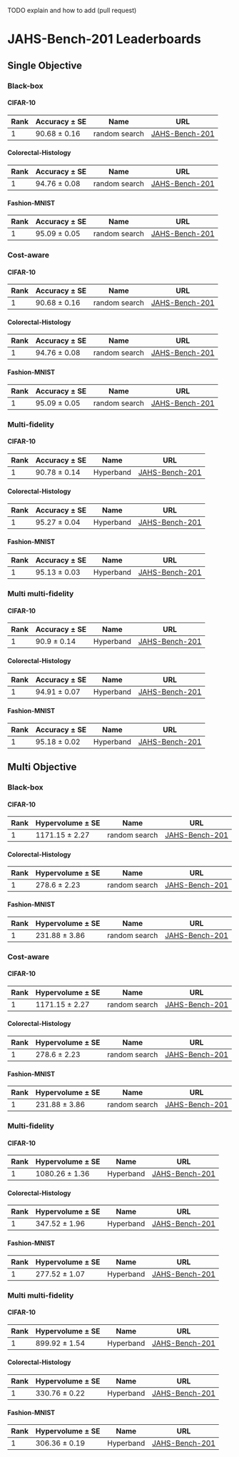 TODO explain and how to add (pull request)


# JAHS-Bench-201 Leaderboards 
 
## Single Objective 
 
### Black-box 
 
#### CIFAR-10 
 
| Rank | Accuracy $\pm$ SE | Name | URL | 
| ---- | ----- | ---- | ---- | 
| 1 | 90.68 $\pm$ 0.16 | random search | [JAHS-Bench-201](https://github.com/automl/jahs_bench_201_experiments) | 
 
 
#### Colorectal-Histology 
 
| Rank | Accuracy $\pm$ SE | Name | URL | 
| ---- | ----- | ---- | ---- | 
| 1 | 94.76 $\pm$ 0.08 | random search | [JAHS-Bench-201](https://github.com/automl/jahs_bench_201_experiments) | 
 
 
#### Fashion-MNIST 
 
| Rank | Accuracy $\pm$ SE | Name | URL | 
| ---- | ----- | ---- | ---- | 
| 1 | 95.09 $\pm$ 0.05 | random search | [JAHS-Bench-201](https://github.com/automl/jahs_bench_201_experiments) | 
 
 
### Cost-aware 
 
#### CIFAR-10 
 
| Rank | Accuracy $\pm$ SE | Name | URL | 
| ---- | ----- | ---- | ---- | 
| 1 | 90.68 $\pm$ 0.16 | random search | [JAHS-Bench-201](https://github.com/automl/jahs_bench_201_experiments) | 
 
 
#### Colorectal-Histology 
 
| Rank | Accuracy $\pm$ SE | Name | URL | 
| ---- | ----- | ---- | ---- | 
| 1 | 94.76 $\pm$ 0.08 | random search | [JAHS-Bench-201](https://github.com/automl/jahs_bench_201_experiments) | 
 
 
#### Fashion-MNIST 
 
| Rank | Accuracy $\pm$ SE | Name | URL | 
| ---- | ----- | ---- | ---- | 
| 1 | 95.09 $\pm$ 0.05 | random search | [JAHS-Bench-201](https://github.com/automl/jahs_bench_201_experiments) | 
 
 
### Multi-fidelity 
 
#### CIFAR-10 
 
| Rank | Accuracy $\pm$ SE | Name | URL | 
| ---- | ----- | ---- | ---- | 
| 1 | 90.78 $\pm$ 0.14 | Hyperband | [JAHS-Bench-201](https://github.com/automl/jahs_bench_201_experiments) | 
 
 
#### Colorectal-Histology 
 
| Rank | Accuracy $\pm$ SE | Name | URL | 
| ---- | ----- | ---- | ---- | 
| 1 | 95.27 $\pm$ 0.04 | Hyperband | [JAHS-Bench-201](https://github.com/automl/jahs_bench_201_experiments) | 
 
 
#### Fashion-MNIST 
 
| Rank | Accuracy $\pm$ SE | Name | URL | 
| ---- | ----- | ---- | ---- | 
| 1 | 95.13 $\pm$ 0.03 | Hyperband | [JAHS-Bench-201](https://github.com/automl/jahs_bench_201_experiments) | 
 
 
### Multi multi-fidelity 
 
#### CIFAR-10 
 
| Rank | Accuracy $\pm$ SE | Name | URL | 
| ---- | ----- | ---- | ---- | 
| 1 | 90.9 $\pm$ 0.14 | Hyperband | [JAHS-Bench-201](https://github.com/automl/jahs_bench_201_experiments) | 
 
 
#### Colorectal-Histology 
 
| Rank | Accuracy $\pm$ SE | Name | URL | 
| ---- | ----- | ---- | ---- | 
| 1 | 94.91 $\pm$ 0.07 | Hyperband | [JAHS-Bench-201](https://github.com/automl/jahs_bench_201_experiments) | 
 
 
#### Fashion-MNIST 
 
| Rank | Accuracy $\pm$ SE | Name | URL | 
| ---- | ----- | ---- | ---- | 
| 1 | 95.18 $\pm$ 0.02 | Hyperband | [JAHS-Bench-201](https://github.com/automl/jahs_bench_201_experiments) | 
 
 
## Multi Objective 
 
### Black-box 
 
#### CIFAR-10 
 
| Rank | Hypervolume $\pm$ SE | Name | URL | 
| ---- | ----- | ---- | ---- | 
| 1 | 1171.15 $\pm$ 2.27 | random search | [JAHS-Bench-201](https://github.com/automl/jahs_bench_201_experiments) | 
 
 
#### Colorectal-Histology 
 
| Rank | Hypervolume $\pm$ SE | Name | URL | 
| ---- | ----- | ---- | ---- | 
| 1 | 278.6 $\pm$ 2.23 | random search | [JAHS-Bench-201](https://github.com/automl/jahs_bench_201_experiments) | 
 
 
#### Fashion-MNIST 
 
| Rank | Hypervolume $\pm$ SE | Name | URL | 
| ---- | ----- | ---- | ---- | 
| 1 | 231.88 $\pm$ 3.86 | random search | [JAHS-Bench-201](https://github.com/automl/jahs_bench_201_experiments) | 
 
 
### Cost-aware 
 
#### CIFAR-10 
 
| Rank | Hypervolume $\pm$ SE | Name | URL | 
| ---- | ----- | ---- | ---- | 
| 1 | 1171.15 $\pm$ 2.27 | random search | [JAHS-Bench-201](https://github.com/automl/jahs_bench_201_experiments) | 
 
 
#### Colorectal-Histology 
 
| Rank | Hypervolume $\pm$ SE | Name | URL | 
| ---- | ----- | ---- | ---- | 
| 1 | 278.6 $\pm$ 2.23 | random search | [JAHS-Bench-201](https://github.com/automl/jahs_bench_201_experiments) | 
 
 
#### Fashion-MNIST 
 
| Rank | Hypervolume $\pm$ SE | Name | URL | 
| ---- | ----- | ---- | ---- | 
| 1 | 231.88 $\pm$ 3.86 | random search | [JAHS-Bench-201](https://github.com/automl/jahs_bench_201_experiments) | 
 
 
### Multi-fidelity 
 
#### CIFAR-10 
 
| Rank | Hypervolume $\pm$ SE | Name | URL | 
| ---- | ----- | ---- | ---- | 
| 1 | 1080.26 $\pm$ 1.36 | Hyperband | [JAHS-Bench-201](https://github.com/automl/jahs_bench_201_experiments) | 
 
 
#### Colorectal-Histology 
 
| Rank | Hypervolume $\pm$ SE | Name | URL | 
| ---- | ----- | ---- | ---- | 
| 1 | 347.52 $\pm$ 1.96 | Hyperband | [JAHS-Bench-201](https://github.com/automl/jahs_bench_201_experiments) | 
 
 
#### Fashion-MNIST 
 
| Rank | Hypervolume $\pm$ SE | Name | URL | 
| ---- | ----- | ---- | ---- | 
| 1 | 277.52 $\pm$ 1.07 | Hyperband | [JAHS-Bench-201](https://github.com/automl/jahs_bench_201_experiments) | 
 
 
### Multi multi-fidelity 
 
#### CIFAR-10 
 
| Rank | Hypervolume $\pm$ SE | Name | URL | 
| ---- | ----- | ---- | ---- | 
| 1 | 899.92 $\pm$ 1.54 | Hyperband | [JAHS-Bench-201](https://github.com/automl/jahs_bench_201_experiments) | 
 
 
#### Colorectal-Histology 
 
| Rank | Hypervolume $\pm$ SE | Name | URL | 
| ---- | ----- | ---- | ---- | 
| 1 | 330.76 $\pm$ 0.22 | Hyperband | [JAHS-Bench-201](https://github.com/automl/jahs_bench_201_experiments) | 
 
 
#### Fashion-MNIST 
 
| Rank | Hypervolume $\pm$ SE | Name | URL | 
| ---- | ----- | ---- | ---- | 
| 1 | 306.36 $\pm$ 0.19 | Hyperband | [JAHS-Bench-201](https://github.com/automl/jahs_bench_201_experiments) | 
